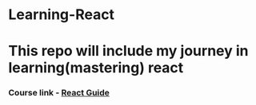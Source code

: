 # Learning-React

# This repo will include my journey in learning(mastering) react 

### Course link - [React Guide](https://www.udemy.com/course/the-ultimate-react-course/learn/lecture/37351178#overview)

